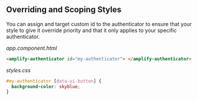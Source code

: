 ## Overriding and Scoping Styles

You can assign and target custom id to the authenticator to ensure that your style to give it override priority and that it only applies to your specific authenticator.

_app.component.html_

```html
<amplify-authenticator id="my-authenticator"> </amplify-authenticator>
```

_styles.css_

```css
#my-authenticator [data-ui-button] {
  background-color: skyblue;
}
```

